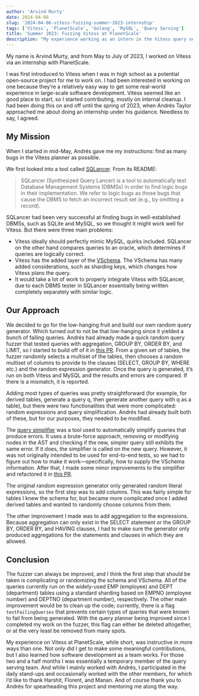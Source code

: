 ```yaml
---
author: 'Arvind Murty'
date: 2024-04-08
slug: '2024-04-06-vitess-fuzzing-summer-2023-internship'
tags: ['Vitess', 'PlanetScale', 'Golang', 'MySQL', 'Query Serving']
title: 'Summer 2023: Fuzzing Vitess at PlanetScale'
description: "My experience working as an intern in the Vitess query serving team for PlanetScale"
---
```


My name is Arvind Murty, and from May to July of 2023, I worked on Vitess via an internship with PlanetScale.

I was first introduced to Vitess when I was in high school as a potential open-source project for me to work on. I had been interested in working on one because they’re a relatively easy way to get some real-world experience in large-scale software development. Vitess seemed like an good place to start, so I started contributing, mostly on internal cleanup. I had been doing this on and off until the spring of 2023, when Andrés Taylor approached me about doing an internship under his guidance. Needless to say, I agreed. 

## My Mission

When I started in mid-May, Andrés gave me my instructions: find as many bugs in the Vitess planner as possible.

We first looked into a tool called [SQLancer](https://github.com/sqlancer/sqlancer). From its README:

> SQLancer (Synthesized Query Lancer) is a tool to automatically test Database Management Systems (DBMSs) in order to find logic bugs in their implementation. We refer to logic bugs as those bugs that cause the DBMS to fetch an incorrect result set (e.g., by omitting a record).

SQLancer had been very successful at finding bugs in well-established DBMSs, such as SQLite and MySQL, so we thought it might work well for Vitess. But there were three main problems:

* Vitess ideally should perfectly mimic MySQL, quirks included. SQLancer on the other hand compares queries to an oracle, which determines if queries are logically correct.
* Vitess has the added layer of the [VSchema](https://vitess.io/docs/19.0/reference/features/vschema/). The VSchema has many added considerations, such as sharding keys, which changes how Vitess plans the query.
* It would take a lot of work to properly integrate Vitess with SQLancer, due to each DBMS tester in SQLancer essentially being written completely separately with similar logic.

## Our Approach

We decided to go for the low-hanging fruit and build our own random query generator. Which turned out to not be that low-hanging since it yielded a bunch of failing queries. Andrés had already made a quick random query fuzzer that tested queries with aggregation, GROUP BY, ORDER BY, and LIMIT, so I started to build off of it in [this PR](https://github.com/vitessio/vitess/pull/13260). From a given set of tables, the fuzzer randomly selects a multiset of the tables, then chooses a random multiset of columns to provide to the clauses (SELECT, GROUP BY, WHERE etc.) and the random expression generator. Once the query is generated, it’s run on both Vitess and MySQL and the results and errors are compared. If there is a mismatch, it is reported.

Adding most types of queries was pretty straightforward (for example, for derived tables, generate a query q, then generate another query with q as a table), but there were two functionalities that were more complicated: random expressions and query simplification. Andrés had already built both of these, but for our purposes, they needed to be modified.

The [query simplifier](https://systay.github.io/2022/01/06/automatically-simplifying-queries.html) was a tool used to automatically simplify queries that produce errors. It uses a brute-force approach, removing or modifying nodes in the AST and checking if the new, simpler query still exhibits the same error. If it does, the simplifier is called on the new query. However, it was not originally intended to be used for end-to-end tests, so we had to figure out how to make it work—specifically, how to supply the VSchema information. After that, I made some minor improvements to the simplifier and refactored it in [this PR](https://github.com/vitessio/vitess/pull/13636).

The original random expression generator only generated random literal expressions, so the first step was to add columns. This was fairly simple for tables I knew the schema for, but became more complicated once I added derived tables and wanted to randomly choose columns from them.

The other improvement I made was to add aggregation to the expressions. Because aggregation can only exist in the SELECT statement or the GROUP BY, ORDER BY, and HAVING clauses, I had to make sure the generator only produced aggregations for the statements and clauses in which they are allowed.

## Conclusion

The fuzzer can always be improved, and I think the first step that should be taken is complicating or randomizing the schema and VSchema. All of the queries currently run on the widely-used EMP (employee) and DEPT (department) tables using a standard sharding based on EMPNO (employee number) and DEPTNO (department number), respectively. The other main improvement would be to clean up the code; currently, there is a flag `testFailingQueries` that prevents certain types of queries that were known to fail from being generated. With the query planner being improved since I completed my work on the fuzzer, this flag can either be deleted altogether, or at the very least be removed from many spots.

My experience on Vitess at PlanetScale, while short, was instructive in more ways than one. Not only did I get to make some meaningful contributions, but I also learned how software development as a team works. For those two and a half months I was essentially a temporary member of the query serving team. And while I mainly worked with Andrés, I participated in the daily stand-ups and occasionally worked with the other members, for which I’d like to thank Harshit, Florent, and Manan. And of course thank you to Andrés for spearheading this project and mentoring me along the way.
